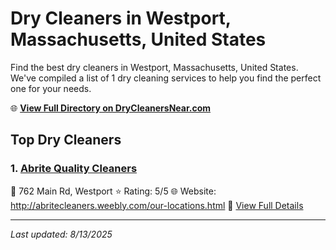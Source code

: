 # Dry Cleaners in Westport, Massachusetts, United States

Find the best dry cleaners in Westport, Massachusetts, United States. We've compiled a list of 1 dry cleaning services to help you find the perfect one for your needs.

🌐 **[View Full Directory on DryCleanersNear.com](https://drycleanersnear.com/city/US/Massachusetts/Westport)**

## Top Dry Cleaners

### 1. [Abrite Quality Cleaners](https://drycleanersnear.com/dryCleaner/6881943ea2f5b6ba0749a491/abrite-quality-cleaners)
📍 762 Main Rd, Westport
⭐ Rating: 5/5
🌐 Website: http://abritecleaners.weebly.com/our-locations.html
🔗 [View Full Details](https://drycleanersnear.com/dryCleaner/6881943ea2f5b6ba0749a491/abrite-quality-cleaners)


---

*Last updated: 8/13/2025*
